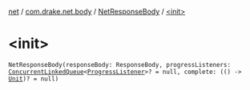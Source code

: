 [net](../../index.md) / [com.drake.net.body](../index.md) / [NetResponseBody](index.md) / [&lt;init&gt;](./-init-.md)

# &lt;init&gt;

`NetResponseBody(responseBody: ResponseBody, progressListeners: `[`ConcurrentLinkedQueue`](https://docs.oracle.com/javase/6/docs/api/java/util/concurrent/ConcurrentLinkedQueue.html)`<`[`ProgressListener`](../../com.drake.net.interfaces/-progress-listener/index.md)`>? = null, complete: (() -> `[`Unit`](https://kotlinlang.org/api/latest/jvm/stdlib/kotlin/-unit/index.html)`)? = null)`